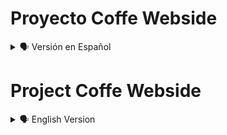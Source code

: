 # Proyecto Coffe Webside

<details>
    <summary>🗣️ Versión en Español</summary>
<details>
    <summary>🖥 Imagen Modo Pc</summary>

![diegudeveloper github io_Html_css_Coffe_Webside_Layout-_ (1)](https://user-images.githubusercontent.com/62949966/169801603-e3c34187-dd4a-4c66-8a38-47c266649377.png)

</details>

<details>
    <summary>📱 Imagen Modo Movil</summary>

![diegudeveloper github io_Html_css_Coffe_Webside_Layout-_movil](https://user-images.githubusercontent.com/62949966/169802918-2e672285-c786-4626-bf00-e3182326e5f7.png)

</details>

## Bienvenido! 👋


[Coffe Webside](https://diegudeveloper.github.io/Html_css_Coffe_Webside_Layout-/) es parte de mi portafolio de proyectos con un nivel un poco más profesional, al igual que otros, es el resultado de mis habilidades adquiridas en los diferentes cursos tomados en distintas plataformas online, que con el pasar del tiempo entre lecturas, ejercicios y práctica voy afianzando mis habilidades y conocimientos. 

Este proyecto se basa principalmente en su maquetación, se usó en primera instancia el módulo de Flexbox en Css y el diseño fue seleccionado del canal de Youtube: Online Tutorials.


## ¡Si te gusta mi proyecto, tómalo y práctica, con el podrás mejorar tus habilidades y hasta podrías enseñarme diferentes cosas! ¡Ayudame a Mejorar! 🚀

</details>

# Project Coffe Webside

<details>
    <summary>🗣️ English Version</summary>
<details>
    <summary>🖥 Pc Mode image</summary>

![diegudeveloper github io_Html_css_Coffe_Webside_Layout-_ (1)](https://user-images.githubusercontent.com/62949966/169801603-e3c34187-dd4a-4c66-8a38-47c266649377.png)

</details>

<details>
    <summary>📱 Mobile Mode Image</summary>

![diegudeveloper github io_Html_css_Coffe_Webside_Layout-_movil](https://user-images.githubusercontent.com/62949966/169802918-2e672285-c786-4626-bf00-e3182326e5f7.png)

</details>

## Welcome! 👋


[Coffe Webside](https://diegudeveloper.github.io/Html_css_Coffe_Webside_Layout-/) is part of my portfolio of projects with a little more professional level, like others, is the result of my skills acquired in different courses taken in different online platforms, with the passage of time between readings, exercises and practice I strengthen my skills and knowledge. 

This project is mainly based on its layout, it was used in first instance the Flexbox module in Css and the design was selected from the Youtube channel: Tutorials Online.

## ¡If you like my project, take it and practice, with it you can improve your skills and you could even teach me different things! Help me improve! 🚀

</details>